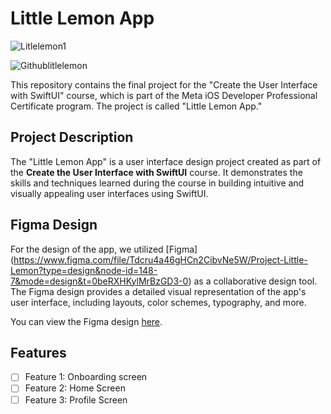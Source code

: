 # Little Lemon App

![Litlelemon1](https://github.com/Septianadwi/littlelemonapp/assets/107457070/fd36b1e5-db7e-4f9f-bfc2-72d942c020dd)

![Githublitlelemon](https://github.com/Septianadwi/littlelemonapp/assets/107457070/ce7ce327-3d8f-4ffc-89f8-d0035eae5cad)

This repository contains the final project for the "Create the User Interface with SwiftUI" course, which is part of the Meta iOS Developer Professional Certificate program. The project is called "Little Lemon App."

## Project Description

The "Little Lemon App" is a user interface design project created as part of the **Create the User Interface with SwiftUI** course. It demonstrates the skills and techniques learned during the course in building intuitive and visually appealing user interfaces using SwiftUI.

## Figma Design

For the design of the app, we utilized [Figma] (https://www.figma.com/file/Tdcru4a46gHCn2CibvNe5W/Project-Little-Lemon?type=design&node-id=148-7&mode=design&t=0beRXHKylMrBzGD3-0) as a collaborative design tool. The Figma design provides a detailed visual representation of the app's user interface, including layouts, color schemes, typography, and more.

You can view the Figma design [here](https://www.figma.com/file/Tdcru4a46gHCn2CibvNe5W/Project-Little-Lemon?type=design&node-id=148-7&mode=design&t=0beRXHKylMrBzGD3-0).

## Features

- [ ] Feature 1: Onboarding screen
- [ ] Feature 2: Home Screen
- [ ] Feature 3: Profile Screen

</body>
</html>

